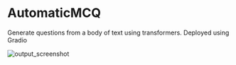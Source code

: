# AutomaticMCQ

Generate questions from a body of text using transformers. Deployed using Gradio

![output_screenshot](https://user-images.githubusercontent.com/75270052/178253826-81c151ee-5ac6-47db-8ed8-41d14535d78c.PNG)
